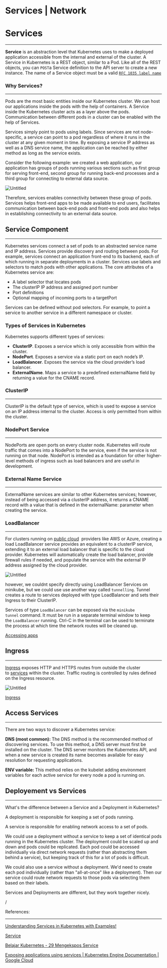 # Services | Network

# Services

---

**Service** is an abstraction level that Kubernetes uses to make a deployed application accessible from the internal and external of the cluster.  A Service in Kubernetes is a REST object, similar to a Pod. Like all of the REST objects, you can `POST`a Service definition to the API server to create a new instance. The name of a Service object must be a valid [`RFC 1035 label name`](https://kubernetes.io/docs/concepts/overview/working-with-objects/names#rfc-1035-label-names)

### **Why Services?**

---

Pods are the most basic entities inside our Kubernetes cluster. We can host our applications inside the pods with the help of containers. A Service inside the Kubernetes cluster acts as a layer above the pods. Communication between different pods in a cluster can be enabled with the help of Services.

Services simply point to pods using labels. Since services are not node-specific, a service can point to a pod regardless of where it runs in the cluster at any given moment in time. By exposing a service IP address as well as a DNS service name, the application can be reached by either method as long as the service exists.

Consider the following example: we created a web application, our application has groups of pods running various sections such as first group for serving front-end, second group for running back-end processes and a third group for connecting to external data source.

![Untitled](Services%20N%203821e/Untitled.png)

Therefore, services enables connectivity between these group of pods. Services helps front-end apps to be made available to end users, facilitates communication between back-end pods and front-end pods and also helps in establishing connectivity to an external data source.

## Service Component

---

Kubernetes services connect a set of pods to an abstracted service name and IP address. Services provide discovery and routing between pods. For example, services connect an application front-end to its backend, each of which running in separate deployments in a cluster. Services use labels and selectors to match pods with other applications. The core attributes of a Kubernetes service are:

- A label selector that locates pods
- The clusterIP IP address and assigned port number
- Port definitions
- Optional mapping of incoming ports to a targetPort

Services can be defined without pod selectors. For example, to point a service to another service in a different namespace or cluster.

### **Types of Services in Kubernetes**

Kubernetes supports different types of services:

- **ClusterIP**. Exposes a service which is only accessible from within the cluster.
- **NodePort**. Exposes a service via a static port on each node’s IP.
- **LoadBalancer**. Exposes the service via the cloud provider’s load balancer.
- **ExternalName**. Maps a service to a predefined externalName field by returning a value for the CNAME record.

### ClusterIP

---

ClusterIP is the default type of service, which is used to expose a service on an IP address internal to the cluster. Access is only permitted from within the cluster.

### NodePort Service

---

NodePorts are open ports on every cluster node. Kubernetes will route traffic that comes into a NodePort to the service, even if the service is not running on that node. NodePort is intended as a foundation for other higher-level methods of ingress such as load balancers and are useful in development.

### External Name Service

---

ExternalName services are similar to other Kubernetes services; however, instead of being accessed via a clusterIP address, it returns a CNAME record with a value that is defined in the externalName: parameter when creating the service.

### LoadBalancer

---

For clusters running on [public cloud](https://www.vmware.com/topics/glossary/content/public-cloud.html)
 providers like AWS or Azure, creating a load LoadBalancer service provides an equivalent to a clusterIP service, extending it to an external load balancer that is specific to the cloud provider. Kubernetes will automatically create the load balancer, provide firewall rules if needed, and populate the service with the external IP address assigned by the cloud provider.

![Untitled](Services%20N%203821e/Untitled%201.png)

however, we couldnt specify directly using LoadBalancer Services on minikube, but we could use use another way called `tunnelling`. Tunnel creates a route to services deployed with type LoadBalancer and sets their Ingress to their ClusterIP.

Services of type `LoadBalancer` can be exposed via the `minikube tunnel` command. It must be run in a separate terminal window to keep the `LoadBalancer` running. Ctrl-C in the terminal can be used to terminate the process at which time the network routes will be cleaned up.

[Accessing apps](https://minikube.sigs.k8s.io/docs/handbook/accessing/)

## Ingress

---

[Ingress](https://kubernetes.io/docs/reference/generated/kubernetes-api/v1.23/#ingress-v1-networking-k8s-io) exposes HTTP and HTTPS routes from outside the cluster to [services](https://kubernetes.io/docs/concepts/services-networking/service/) within the cluster. Traffic routing is controlled by rules defined on the Ingress resource.

![Untitled](Services%20N%203821e/Untitled%202.png)

[Ingress](https://kubernetes.io/docs/concepts/services-networking/ingress/)

## Access Services

---

There are two ways to discover a Kubernetes service:

**DNS (most common):** The DNS method is the recommended method of discovering services. To use this method, a DNS server must first be installed on the cluster. The DNS server monitors the Kubernetes API, and when a new service is created its name becomes available for easy resolution for requesting applications.

**ENV variable:** This method relies on the kubelet adding environment variables for each active service for every node a pod is running on.

## Deployement vs Services

---

What's the difference between a Service and a Deployment in Kubernetes?

A deployment is responsible for keeping a set of pods running.

A service is responsible for enabling network access to a set of pods.

We could use a deployment without a service to keep a set of identical pods running in the Kubernetes cluster. The deployment could be scaled up and down and pods could be replicated. Each pod could be accessed individually via direct network requests (rather than abstracting them behind a service), but keeping track of this for a lot of pods is difficult.

We could also use a service without a deployment. We'd need to create each pod individually (rather than "all-at-once" like a deployment). Then our service could route network requests to those pods via selecting them based on their labels.

Services and Deployments are different, but they work together nicely.

/

References:

---

[Understanding Services in Kubernetes with Examples!](https://blog.knoldus.com/understanding-services-in-kubernetes-with-examples/)

[Service](https://kubernetes.io/docs/concepts/services-networking/service/)

[Belajar Kubernetes - 29 Mengekspos Service](https://www.youtube.com/watch?v=zbx0AY-gGPw)

[Exposing applications using services | Kubernetes Engine Documentation | Google Cloud](https://cloud.google.com/kubernetes-engine/docs/how-to/exposing-apps/)